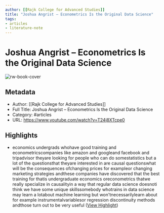 ```yaml
---
author: [[Rajk College for Advanced Studies]]
title: "Joshua Angrist – Econometrics Is the Original Data Science"
tags: 
- articles
- literature-note
---
```

# Joshua Angrist – Econometrics Is the Original Data Science

![rw-book-cover](https://i.ytimg.com/vi/T24j8XTcpe0/maxresdefault.jpg)

## Metadata
- Author: [[Rajk College for Advanced Studies]]
- Full Title: Joshua Angrist – Econometrics Is the Original Data Science
- Category: #articles
- URL: https://www.youtube.com/watch?v=T24j8XTcpe0

## Highlights
- economics undergrads whohave good training and econometricscompanies like amazon and googleand facebook and tripadvisor theyare looking for people who can do somestatistics but a lot of the questionsthat theyare interested in are causal questionswhat will be the consequences ofchanging prices for exampleor changing marketing strategies andthese companies have discovered that the
  best training for thatis undergraduate economics oreconometrics thatwe really specialize in causalityin a way that regular data science doesnoti think we have some unique skillssomebody whotrains in data science may learn a lotabout machine learning but won'tnecessarilylearn about for example instrumentalvariablesor regression discontinuity methods andthose turn out to be very useful ([View Highlight](https://read.readwise.io/read/01gr4a8h9jzp32zwhd0089ctz3))
